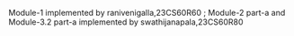 Module-1 implemented by ranivenigalla,23CS60R60 ;
Module-2 part-a and Module-3.2 part-a implemented by swathijanapala,23CS60R80
